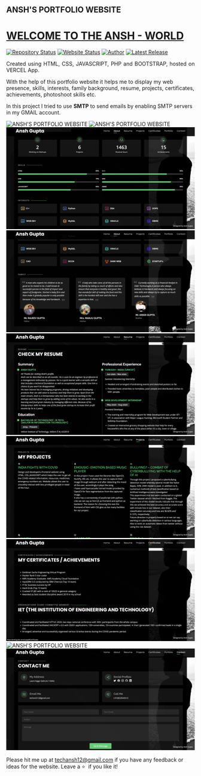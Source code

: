 ##                                   ANSH'S PORTFOLIO WEBSITE
# <a href="https://people.umass.edu/avsingh" target="_blank">WELCOME TO THE ANSH - WORLD</a>

[![Repository Status](https://img.shields.io/badge/Repository%20Status-Maintained-dark%20green.svg)](https://github.com/Ansh-create/Portfolio-Website)
[![Website Status](https://img.shields.io/badge/Website%20Status-Online-green)](https://anshgupta.vercel.app/)
[![Author](https://img.shields.io/badge/Author-ANSH%20GUPTA-blue.svg)](https://www.linkedin.com/in/ansh-gupta-create/)
[![Latest Release](https://img.shields.io/badge/Latest%20Release-13%20June%202021-yellow.svg)](https://github.com/Ansh-create/Portfolio-Website)

 <p align="justify">Created using HTML, CSS, JAVASCRIPT, PHP and BOOTSTRAP, hosted on VERCEL App. 
  
With the help of this portfolio website it helps me to display my web presence, skills, interests, family background, resume, projects, certificates, achievements, photoshoot skills etc. 
 
 In this project I tried to use <b> SMTP</b> to send emails by enabling SMTP servers in my GMAIL account.</p>

![ANSH'S PORTFOLIO WEBSITE](https://github.com/Ansh-create/Portfolio-Website/blob/main/Screenshot%202022-06-03%20at%209.40.13%20AM.png)
![ANSH'S PORTFOLIO WEBSITE](https://github.com/Ansh-create/Portfolio-Website/blob/main/Screenshot%202022-06-03%20at%209.40.22%20AM.png)
![ANSH'S PORTFOLIO WEBSITE](https://github.com/Ansh-create/Portfolio-Website/blob/main/Screenshot%202022-06-03%20at%209.40.30%20AM.png)
![ANSH'S PORTFOLIO WEBSITE](https://github.com/Ansh-create/Portfolio-Website/blob/main/Screenshot%202022-06-03%20at%209.40.37%20AM.png)
![ANSH'S PORTFOLIO WEBSITE](https://github.com/Ansh-create/Portfolio-Website/blob/main/Screenshot%202022-06-03%20at%209.51.16%20AM.png)
![ANSH'S PORTFOLIO WEBSITE](https://github.com/Ansh-create/Portfolio-Website/blob/main/Screenshot%202022-06-03%20at%209.40.55%20AM.png)
![ANSH'S PORTFOLIO WEBSITE](https://github.com/Ansh-create/Portfolio-Website/blob/main/Screenshot%202022-06-03%20at%209.41.02%20AM.png)
![ANSH'S PORTFOLIO WEBSITE](https://github.com/Ansh-create/Portfolio-Website/blob/main/Screenshot%202022-06-03%20at%209.41.08%20AM.png)
![ANSH'S PORTFOLIO WEBSITE](https://github.com/Ansh-create/Portfolio-Website/blob/main/Screenshot%202022-06-03%20at%209.41.15%20AM.png)


Please hit me up at techansh12@gmail.com if you have any feedback or ideas for the website. Leave a :star: &nbsp;if you like it!


